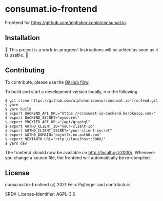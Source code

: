 # consumat.io-frontend

Frontend for https://github.com/alphahorizonio/consumat.io.

## Installation

🚧 This project is a work-in-progress! Instructions will be added as soon as it is usable. 🚧

## Contributing

To contribute, please use the [GitHub flow](https://guides.github.com/introduction/flow/).

To build and start a development version locally, run the following:

```shell
$ git clone https://github.com/alphahorizonio/consumat.io-frontend.git
$ yarn
$ yarn build
$ export BACKEND_API_URL="https://consumat-io-backend.herokuapp.com/"
$ export BACKEND_SECRET="mysecret"
$ export PROXIED_API_URL="/api/graphql"
$ export AUTH0_CLIENT_ID="your-client-id"
$ export AUTH0_CLIENT_SECRET="your-client-secret"
$ export AUTH0_DOMAIN="pojntfx.eu.auth0.com"
$ export NEXTAUTH_URL="http://localhost:3000/"
$ yarn dev
```

The frontend should now be available on [http://localhost:3000/](http://localhost:3000/). Whenever you change a source file, the frontend will automatically be re-compiled.

## License

consumat.io-frontend (c) 2021 Felix Pojtinger and contributors

SPDX-License-Identifier: AGPL-3.0
